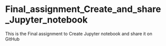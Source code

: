 # Final_assignment_Create_and_share_Jupyter_notebook
This is the Final assignment to Create Jupyter notebook and share it on GitHub
